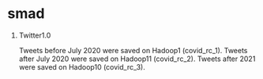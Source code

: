 # smad

1. Twitter1.0

    Tweets before July 2020 were saved on Hadoop1 (covid_rc_1). Tweets after July 2020 were saved on Hadoop11 (covid_rc_2). Tweets after 2021 were saved on Hadoop10 (covid_rc_3).
